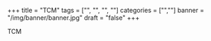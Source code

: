 +++
title = "TCM" 
tags = ["", "", "", ""]
categories = ["",""]
banner = "/img/banner/banner.jpg"
draft = "false"
+++

TCM
